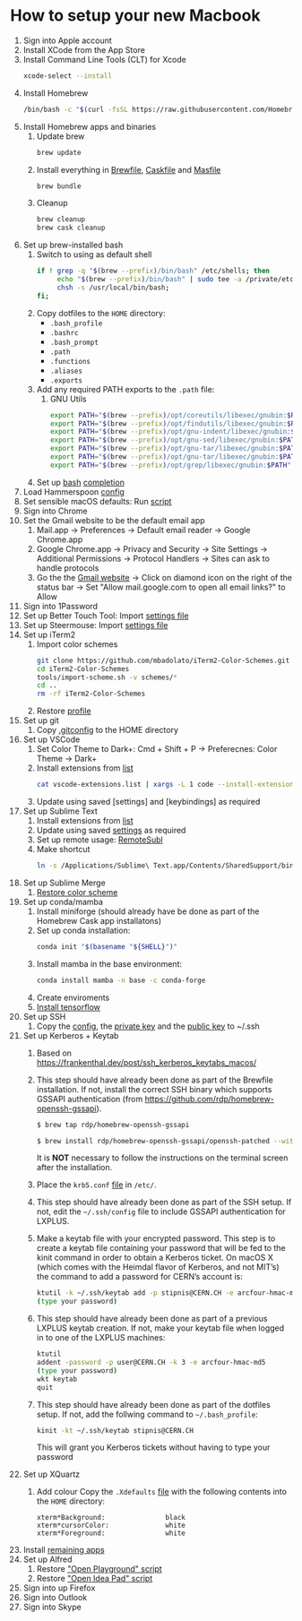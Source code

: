 # How to setup your new Macbook
1. Sign into Apple account
2. Install XCode from the App Store
3. Install Command Line Tools (CLT) for Xcode
    ```bash
    xcode-select --install
    ```
4. Install Homebrew
    ```bash
    /bin/bash -c "$(curl -fsSL https://raw.githubusercontent.com/Homebrew/install/HEAD/install.sh)" 
    ``` 
5. Install Homebrew apps and binaries
   1. Update brew
       ```bash
       brew update
       ```
   2. Install everything in [Brewfile](../homebrew/Brewfile), [Caskfile](../homebrew/Caskfile) and [Masfile](../homebrew/Masfile)
       ```bash
       brew bundle
       ```
   3. Cleanup
       ```bash
       brew cleanup
       brew cask cleanup
6. Set up brew-installed bash 
   1. Switch to using as default shell
       ```bash
       if ! grep -q "$(brew --prefix)/bin/bash" /etc/shells; then
            echo "$(brew --prefix)/bin/bash" | sudo tee -a /private/etc/shells;
            chsh -s /usr/local/bin/bash;
       fi;
       ```
   2. Copy dotfiles to the `HOME` directory:
      * `.bash_profile`
      * `.bashrc`
      * `.bash_prompt`
      * `.path`
      * `.functions`
      * `.aliases`
      * `.exports`
   3. Add any required PATH exports to the `.path` file:
      1. GNU Utils
         ```bash
         export PATH="$(brew --prefix)/opt/coreutils/libexec/gnubin:$PATH"
         export PATH="$(brew --prefix)/opt/findutils/libexec/gnubin:$PATH"
         export PATH="$(brew --prefix)/opt/gnu-indent/libexec/gnubin:$PATH"
         export PATH="$(brew --prefix)/opt/gnu-sed/libexec/gnubin:$PATH"
         export PATH="$(brew --prefix)/opt/gnu-tar/libexec/gnubin:$PATH"
         export PATH="$(brew --prefix)/opt/gnu-tar/libexec/gnubin:$PATH"
         export PATH="$(brew --prefix)/opt/grep/libexec/gnubin:$PATH"  
         ```
   4. Set up [bash](https://superuser.com/questions/288438/bash-completion-for-commands-in-mac-os-x) [completion](https://blog.magepsycho.com/bash-completion-mac-os-x/)
7. Load Hammerspoon [config](../apps/hammerspoon/init.lua)
8. Set sensible macOS defaults: Run [script](../macos/defaults.sh)
9. Sign into Chrome
10. Set the Gmail website to be the default email app
    1.  Mail.app -> Preferences -> Default email reader -> Google Chrome.app
    2.  Google Chrome.app -> Privacy and Security -> Site Settings -> Additional Permissions -> Protocol Handlers -> Sites can ask to handle protocols
    3.  Go the the [Gmail website](https://mail.google.com/mail/u/0/#inbox) -> Click on diamond icon on the right of the status bar -> Set "Allow mail.google.com to open all email links?" to Allow
11. Sign into 1Password
12. Set up Better Touch Tool: Import [settings file](../apps/btt/Default.bttpreset)
13. Set up Steermouse: Import [settings file](../apps/steermouse/Default.smsetting_app)
14. Set up iTerm2
    1. Import color schemes
        ```bash
        git clone https://github.com/mbadolato/iTerm2-Color-Schemes.git
        cd iTerm2-Color-Schemes
        tools/import-scheme.sh -v schemes/*
        cd ..
        rm -rf iTerm2-Color-Schemes 
        ```
     1. Restore [profile](../apps/iterm/Profiles/Default.json)
15. Set up git
    1. Copy [.gitconfig](../git/.gitconfig) to the HOME directory 
16. Set up VSCode
    1. Set Color Theme to Dark+: Cmd + Shift + P -> Preferecnes: Color Theme -> Dark+
    2. Install extensions from [list](../apps/vscode/vscode-extensions.list)
        ```bash
        cat vscode-extensions.list | xargs -L 1 code --install-extension
        ```     
    3. Update using saved [settings] and [keybindings] as required
17. Set up Sublime Text
    1.  Install extensions from [list](../apps/sublime/text/sublime_text-extensions.list)
    2.  Update using saved [settings](../apps/sublime/text/Settings/User) as required
    3.  Set up remote usage: [RemoteSubl](https://github.com/randy3k/RemoteSubl)
    4.  Make shortcut
         ```bash
         ln -s /Applications/Sublime\ Text.app/Contents/SharedSupport/bin/subl /usr/local/bin/subl
         ``` 
18. Set up Sublime Merge
    1.  [Restore color scheme](../apps/sublime/merge/sublime_merge_colors.md)
19. Set up conda/mamba
    1.  Install miniforge (should already have be done as part of the Homebrew Cask app installatons)  
    2.  Set up conda installation:
         ```bash
         conda init "$(basename "${SHELL}")"
         ```
    3.  Install mamba in the base environment:
         ```bash
         conda install mamba -n base -c conda-forge
         ```
    4.  Create enviroments  
    5.  [Install tensorflow](https://betterprogramming.pub/installing-tensorflow-on-apple-m1-with-new-metal-plugin-6d3cb9cb00ca)
20. Set up SSH
    1.  Copy the [config](../ssh/config), the [private key](../ssh/id_ed25519) and the [public key](../ssh/id_ed25519) to ~/.ssh
21. Set up Kerberos + Keytab
    1. Based on https://frankenthal.dev/post/ssh_kerberos_keytabs_macos/
    2. This step should have already been done as part of the Brewfile installation. If not, install the correct SSH binary which supports GSSAPI authentication (from https://github.com/rdp/homebrew-openssh-gssapi).

        ```bash
        $ brew tap rdp/homebrew-openssh-gssapi

        $ brew install rdp/homebrew-openssh-gssapi/openssh-patched --with-gssapi-support
        ```
        It is **NOT** necessary to follow the instructions on the terminal screen after the installation.
    3. Place the `krb5.conf` [file](../kerberos/krb5.conf) in `/etc/`.
    4. This step should have already been done as part of the SSH setup. If not, edit the `~/.ssh/config` file to include GSSAPI authentication for LXPLUS.
    5. Make a keytab file with your encrypted password. This step is to create a keytab file containing your password that will be fed to the kinit command in order to obtain a Kerberos ticket. On macOS X (which comes with the Heimdal flavor of Kerberos, and not MIT’s) the command to add a password for CERN’s account is:

        ```bash
        ktutil -k ~/.ssh/keytab add -p stipnis@CERN.CH -e arcfour-hmac-md5 -V 3
        (type your password)
        ```
    6. This step should have already been done as part of a previous LXPLUS keytab creation. If not, make your keytab file when logged in to one of the LXPLUS machines:

        ```bash
        ktutil 
        addent -password -p user@CERN.CH -k 3 -e arcfour-hmac-md5
        (type your password)
        wkt keytab
        quit
        ```
    7. This step should have already been done as part of the dotfiles setup. If not, add the follwing command to `~/.bash_profile`:

        ```bash
        kinit -kt ~/.ssh/keytab stipnis@CERN.CH
        ```

        This will grant you Kerberos tickets without having to type your password
22. Set up XQuartz
    1. Add colour
        Copy the `.Xdefaults` [file](../xquartz/.Xdefaults) with the following contents into the `HOME` directory:

         ```
         xterm*Background:               black
         xterm*cursorColor:              white
         xterm*Foreground:               white
         ```
23. Install [remaining apps](remaining_apps.md)
24. Set up Alfred
    1. Restore ["Open Playground" script](../apps/alfred/Open%20Playgoround.alfredworkflow)
    2. Restore ["Open Idea Pad" script](../apps/alfred/Open%20Idea%20Pad.alfredworkflow)
25. Sign into up Firefox
26. Sign into Outlook
27. Sign into Skype




